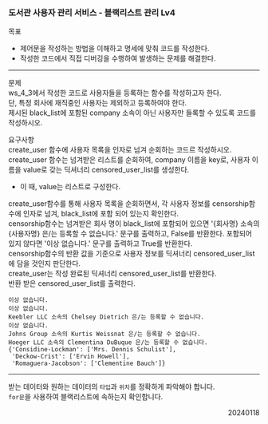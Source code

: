 ### 도서관 사용자 관리 서비스 - 블랙리스트 관리 Lv4
목표  
- 제어문을 작성하는 방법을 이해하고 명세에 맞춰 코드를 작성한다.
- 작성한 코드에서 직접 디버깅을 수행하여 발생하는 문제를 해결한다.
---
문제  
ws_4_3에서 작성한 코드로 사용자들을 등록하는 함수를 작성하고자 한다.  
단, 특정 회사에 재직중인 사용자는 제외하고 등록하여야 한다.  
제시된 black_list에 포함된 company 소속이 아닌 사용자만 들록할 수 있도록 코드를 작성하시오.  

요구사항  
create_user 함수에 사용자 목록을 인자로 넘겨 순회하는 코드르 작성하시오.  
create_user 함수는 넘겨받은 리스트를 순회하여, company 이름을 key로, 사용자 이름을 value로 갖는 딕셔너리 censored_user_list를 생성한다.  
- 이 때, value는 리스트로 구성한다.  

create_user함수를 통해 사용자 목록을 순회하면서, 각 사용자 정보를 censorship함수에 인자로 넘겨, black_list에 포함 되어 있는지 확인한다.  
censorship함수는 넘겨받은 회사 명이 black_list에 포함되어 있으면 '{회사명} 소속의 {사용자명} 은/는 등록할 수 없습니다.' 문구를 출력하고, False를 반환한다. 포함되어 있지 않다면 '이상 없습니다.' 문구를 출력하고 True를 반환한다.  
censorship함수의 반환 값을 기준으로 사용자 정보를 딕셔너리 censored_user_list에 담을 것인지 판단한다.  
create_user는 작성 완료된 딕셔너리 censored_user_list를 반환한다.  
반환 받은 censored_user_list를 출력한다.
```
이상 없습니다.
이상 없습니다.
Keebler LLC 소속의 Chelsey Dietrich 은/는 등록할 수 없습니다.
이상 없습니다.
Johns Group 소속의 Kurtis Weissnat 은/는 등록할 수 없습니다.
Hoeger LLC 소속의 Clementina DuBuque 은/는 등록할 수 없습니다.
{'Considine-Lockman': ['Mrs. Dennis Schulist'],
 'Deckow-Crist': ['Ervin Howell'],
 'Romaguera-Jacobson': ['Clementine Bauch']}
```
---
받는 데이터와 원하는 데이터의 `타입`과 `위치`를 정확하게 파악해야 합니다.  
`for문`을 사용하여 블랙리스트에 속하는지 확인합니다.
<div style="text-align: right">20240118</div>